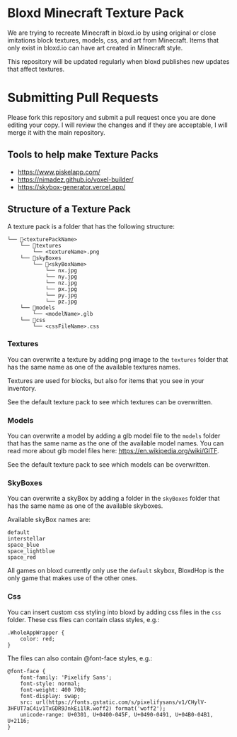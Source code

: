 # Bloxd Minecraft Texture Pack
We are trying to recreate Minecraft in bloxd.io by using original or close imitations block textures, models, css, and art from Minecraft. Items that only exist in bloxd.io can have art created in Minecraft style.

This repository will be updated regularly when bloxd publishes new updates that affect textures. 

# Submitting Pull Requests
Please fork this repository and submit a pull request once you are done editing your copy. I will review the changes and if they are acceptable, I will merge it with the main repository.

## Tools to help make Texture Packs
- https://www.piskelapp.com/
- https://nimadez.github.io/voxel-builder/
- https://skybox-generator.vercel.app/

## Structure of a Texture Pack
A texture pack is a folder that has the following structure:
```
└── 📁<texturePackName>
    └── 📁textures
        └── <textureName>.png
    └── 📁skyBoxes
        └── 📁<skyBoxName>
            └── nx.jpg
            └── ny.jpg
            └── nz.jpg
            └── px.jpg
            └── py.jpg
            └── pz.jpg
    └── 📁models
        └── <modelName>.glb
    └── 📁css
        └── <cssFileName>.css
```


### Textures
You can overwrite a texture by adding png image to the `textures` folder that has the same name as one of the available textures names.

Textures are used for blocks, but also for items that you see in your inventory.

See the default texture pack to see which textures can be overwritten.

### Models
You can overwrite a model by adding a glb model file to the `models` folder that has the same name as the one of the available model names. You can read more about glb model files here: https://en.wikipedia.org/wiki/GlTF.

See the default texture pack to see which models can be overwritten.

### SkyBoxes
You can overwrite a skyBox by adding a folder in the `skyBoxes` folder that has the same name as one of the available skyboxes.

Available skyBox names are:
```
default
interstellar
space_blue
space_lightblue
space_red
```

All games on bloxd currently only use the `default` skybox, BloxdHop is the only game that makes use of the other ones.

### Css
You can insert custom css styling into bloxd by adding css files in the `css` folder. These css files can contain class 
styles, e.g.:
```
.WholeAppWrapper {
	color: red;
}
```

The files can also contain @font-face styles, e.g.:
```
@font-face {
	font-family: 'Pixelify Sans';
	font-style: normal;
	font-weight: 400 700;
	font-display: swap;
	src: url(https://fonts.gstatic.com/s/pixelifysans/v1/CHylV-3HFUT7aC4iv1TxGDR9JnkEi1lR.woff2) format('woff2');
	unicode-range: U+0301, U+0400-045F, U+0490-0491, U+04B0-04B1, U+2116;
}
```
